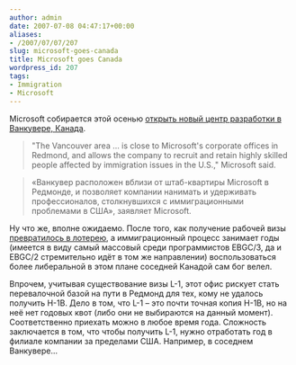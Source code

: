 ```yaml
---
author: admin
date: 2007-07-08 04:47:17+00:00
aliases:
- /2007/07/07/207
slug: microsoft-goes-canada
title: Microsoft goes Canada
wordpress_id: 207
tags:
- Immigration
- Microsoft
---
```


Microsoft собирается этой осенью [открыть новый центр разработки в Ванкувере, Канада](http://news.com.com/Microsoft+sings+O+Canada+amid+immigration+challenges/2100-1014_3-6195049.html?tag=nefd.top).

> "The Vancouver area … is close to Microsoft's corporate offices in Redmond, and allows the company to recruit and retain highly skilled people affected by immigration issues in the U.S.," Microsoft said.

> «Ванкувер расположен вблизи от штаб-квартиры Microsoft в Редмонде, и позволяет компании нанимать и удерживать профессионалов, столкнувшихся с иммиграционными проблемами в США», заявляет Microsoft.

<!--more-->

Ну что же, вполне ожидаемо. После того, как получение рабочей визы [превратилось в лотерею](http://blog.not-a-kernel-guy.com/2007/04/03/168), а иммиграционный процесс занимает годы (имеется в виду самый массовый среди программистов EBGC/3, да и EBGC/2 стремительно идёт в том же направлении) воспользоваться более либеральной в этом плане соседней Канадой сам бог велел. 

Впрочем, учитывая существование визы L-1, этот офис рискует стать перевалочной базой на пути в Редмонд для тех, кому не удалось получить H-1B. Дело в том, что L-1 – это почти точная копия H-1B, но на неё нет годовых квот (либо они не выбираются на данный момент). Соответственно приехать можно в любое время года. Сложность заключается в том, что чтобы получить L-1, нужно отработать год в филиале компании за пределами США. Например, в соседнем Ванкувере...
